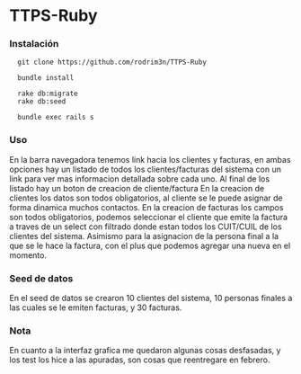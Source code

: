 # TTPS-Ruby

### Instalación

```shell
  git clone https://github.com/rodrim3n/TTPS-Ruby

  bundle install

  rake db:migrate
  rake db:seed

  bundle exec rails s
```

### Uso

   En la barra navegadora tenemos link hacia los clientes y facturas, en ambas opciones hay un listado de todos los clientes/facturas del sistema con un link para ver mas informacion detallada sobre cada uno. Al final de los listado hay un boton de creacion de cliente/factura
  En la creacion de clientes los datos son todos obligatorios, al cliente se le puede asignar de forma dinamica muchos contactos.
  En la creacion de facturas los campos son todos obligatorios, podemos seleccionar el cliente que emite la factura a traves de un select con filtrado donde estan todos los CUIT/CUIL de los clientes del sistema. Asimismo para la asignacion de la persona final a la que se le hace la factura, con el plus que podemos agregar una nueva en el momento.


### Seed de datos
  
  En el seed de datos se crearon 10 clientes del sistema, 10 personas finales a las cuales se le emiten facturas, y 30 facturas.


### Nota

  En cuanto a la interfaz grafica me quedaron algunas cosas desfasadas, y los test los hice a las apuradas, son cosas que reentregare en febrero.
